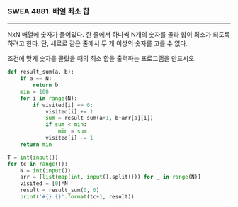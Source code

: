 ### SWEA 4881. 배열 최소 합

---

NxN 배열에 숫자가 들어있다. 한 줄에서 하나씩 N개의 숫자를 골라 합이 최소가 되도록 하려고 한다. 단, 세로로 같은 줄에서 두 개 이상의 숫자를 고를 수 없다.

조건에 맞게 숫자를 골랐을 때의 최소 합을 출력하는 프로그램을 만드시오.

```python
def result_sum(a, b):
    if a == N:
        return b
    min = 100
    for i in range(N):
        if visited[i] == 0:
            visited[i] += 1
            sum = result_sum(a+1, b+arr[a][i])
            if sum < min:
                min = sum
            visited[i] -= 1
    return min

T = int(input())
for tc in range(T):
    N = int(input())
    arr = [list(map(int, input().split())) for _ in range(N)]
    visited = [0]*N
    result = result_sum(0, 0)
    print('#{} {}'.format(tc+1, result))
```

